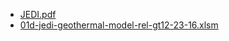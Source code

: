 * [JEDI.pdf](https://github.com/NREL/GEOPHIRES-X/blob/a7d1ff2e0d47e957c19c3b6dec28fece16905dcb/References/JEDI.pdf)
* [01d-jedi-geothermal-model-rel-gt12-23-16.xlsm](https://github.com/NREL/GEOPHIRES-X/raw/a7d1ff2e0d47e957c19c3b6dec28fece16905dcb/References/01d-jedi-geothermal-model-rel-gt12-23-16.xlsm)
